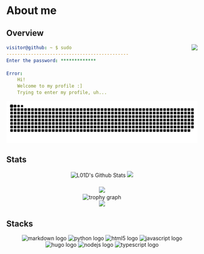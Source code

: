 # About me
## Overview
<picture>
    <source
      srcset="https://lanyard.cnrad.dev/api/477856586765828127?theme=dark&idleMessage=Resting"
      media="(prefers-color-scheme: dark)"
    />
    <source
      srcset="https://lanyard.cnrad.dev/api/477856586765828127?theme=light&idleMessage=Resting"
      media="(prefers-color-scheme: light), (prefers-color-scheme: no-preference)"
    />
    <img src="https://lanyard.cnrad.dev/api/477856586765828127&idleMessage=Resting" align="right"/>
</picture>

```yml
visitor@github: ~ $ sudo
---------------------------------------------
Enter the password: *************

Error:
    Hi!
    Welcome to my profile :]
    Trying to enter my profile, uh...
```

<div align="center">
  <img src="https://raw.githubusercontent.com/IL01DI/IL01DI/output/snake.svg" alt="Snake animation" />
</div>

## Stats

<div align="center">
  <img src="https://github-readme-stats.vercel.app/api?username=il01di&show_icons=true&include_all_commits=true&hide_border=true&theme=transparent&order1" alt="L01D's Github Stats" />    
  <img src="https://github-readme-stats.vercel.app/api/top-langs?username=IL01DI&locale=en&hide_title=false&layout=compact&card_width=320&langs_count=6&hide_border=true&order=2"/>
</div>

###

<div align=center>
<picture>
  <source
    srcset="https://streak-stats.demolab.com?user=IL01DI&locale=en&mode=weekly&theme=github_dark&hide_border=false&border_radius=5&order=1"
    media="(prefers-color-scheme: dark)"
  />
  <source
    srcset="https://streak-stats.demolab.com?user=IL01DI&locale=en&mode=weekly&theme=github_light&hide_border=false&border_radius=5&order=1"
    media="(prefers-color-scheme: light), (prefers-color-scheme: no-preference)"
  />
  <img src="https://streak-stats.demolab.com?user=IL01DI&locale=en&mode=weekly" />
</picture>
</div>


<div align="center">
  <img src="https://github-profile-trophy.vercel.app?username=IL01DI&theme=flat&column=-1&row=1&margin-w=8&margin-h=8&no-bg=true&no-frame=false&order=4" height="150" alt="trophy graph"  />
</div>
<div align="center">
  <picture>
    <source
      srcset="https://github-readme-activity-graph.vercel.app/graph?username=IL01DI&radius=16&theme=github-dark&area=true&order=5"
      media="(prefers-color-scheme: dark)"
    />
    <source
      srcset="https://github-readme-activity-graph.vercel.app/graph?username=IL01DI&radius=16&theme=github-light&area=true&order=5"
      media="(prefers-color-scheme: light), (prefers-color-scheme: no-preference)"
    />
    <img src="https://github-readme-activity-graph.vercel.app/graph?username=IL01DI&radius=16" />
  </picture>
</div>

## Stacks
<div align="center">
  <img src="https://cdn.jsdelivr.net/gh/devicons/devicon/icons/markdown/markdown-original.svg" height="40" alt="markdown logo"  />
  <img src="https://cdn.jsdelivr.net/gh/devicons/devicon/icons/python/python-original.svg" height="40" alt="python logo"  />
  <img src="https://cdn.jsdelivr.net/gh/devicons/devicon/icons/html5/html5-original.svg" height="40" alt="html5 logo"  />
  <img src="https://cdn.jsdelivr.net/gh/devicons/devicon/icons/javascript/javascript-original.svg" height="40" alt="javascript logo"  />
  <img src="https://cdn.jsdelivr.net/gh/devicons/devicon/icons/hugo/hugo-original.svg" height="40" alt="hugo logo"  />
  <img src="https://cdn.jsdelivr.net/gh/devicons/devicon/icons/nodejs/nodejs-original.svg" height="40" alt="nodejs logo"  />
  <img src="https://cdn.jsdelivr.net/gh/devicons/devicon/icons/typescript/typescript-original.svg" height="40" alt="typescript logo"  />
</div>
